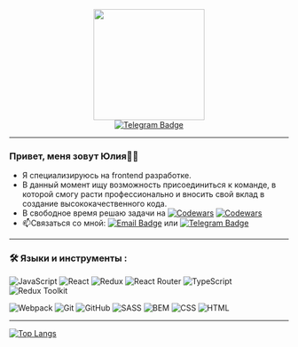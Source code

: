 <div id="header" align="center">
  <img src="https://media.giphy.com/media/ZdO1mXD9kgpCslD5ka/giphy.gif" width="200"/>
</div>
<div id="badges" align="center">
  <a href="https://t.me/yulana_s">
    <img src="https://img.shields.io/badge/Telegram-blue?style=for-the-badge&logo=telegram&logoColor=white" alt="Telegram Badge"/>
  </a>
</div>

---

 ### Привет, меня зовут Юлия:woman_technologist: 
- Я специализируюсь на frontend разработке. 
- В данный момент ищу возможность присоединиться к команде, в которой смогу расти профессионально и вносить свой вклад в создание высококачественного кода.
- В свободное время решаю задачи на [![Codewars](https://img.shields.io/badge/codewars-black?style=flat&logo=codewars&logoColor=B1361E)](https://www.codewars.com/users/Julia.s) [![Codewars](https://www.codewars.com/users/Julia.s/badges/micro)](https://www.codewars.com/users/Julia.s)
- :mailbox:Связаться со мной: [![Email Badge](https://img.shields.io/badge/yuliapopova.s@yandex.ru-E3695F?style=flat&logo=maildotru&logoColor=white)](mailto:yuliapopova.s@yandex.ru) или [![Telegram Badge](https://img.shields.io/badge/-yulana_s-blue?style=flat&logo=Telegram&logoColor=white)](https://t.me/yulana_s)

---
  
### :hammer_and_wrench: Языки и инструменты :
![JavaScript](https://img.shields.io/badge/JavaScript-F7DF1E?style=for-the-badge&logo=javascript&logoColor=black)
![React](https://img.shields.io/badge/react-%2320232a.svg?style=for-the-badge&logo=react&logoColor=%2361DAFB)
![Redux](https://img.shields.io/badge/redux-764ABC?style=for-the-badge&logo=redux&logoColor=white)
![React Router](https://img.shields.io/badge/react-router-CA4245?style=for-the-badge&logo=reactrouter&logoColor=white)
![TypeScript](https://img.shields.io/badge/TypeSctipt-316192?style=for-the-badge&logo=typescript&logoColor=white)
![Redux Toolkit](https://img.shields.io/badge/redux-toolkit-764ABC?style=for-the-badge&logo=redux&logoColor=white)

![Webpack](https://img.shields.io/badge/webpack-%238DD6F9.svg?style=for-the-badge&logo=webpack&logoColor=black)
![Git](https://img.shields.io/badge/git-F05032?style=for-the-badge&logo=git&logoColor=white)
![GitHub](https://img.shields.io/badge/github-181717?style=for-the-badge&logo=github&logoColor=white)
![SASS](https://img.shields.io/badge/sass-CC6699?style=for-the-badge&logo=sass&logoColor=white)
![BEM](https://img.shields.io/badge/bem-000000?style=for-the-badge&logo=bem&logoColor=white)
![CSS](https://img.shields.io/badge/css-1572B6?style=for-the-badge&logo=css3&logoColor=white)
![HTML](https://img.shields.io/badge/html-E34F26?style=for-the-badge&logo=html5&logoColor=white)

 ---

[![Top Langs](https://github-readme-stats.vercel.app/api/top-langs/?username=julia-popova-s&layout=compact&theme=vision-friendly-dark&langs_count=5&theme=radical)](https://github.com/anuraghazra/github-readme-stats)


 
